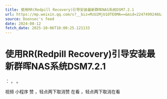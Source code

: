 ```yaml
---
title: 使用RR(Redpill Recovery)引导安装最新群晖NAS系统DSM7.2.1
url: https://mp.weixin.qq.com/s?__biz=MzU2MjU1OTE0MA==&mid=2247499248&idx=1&sn=8feb60f95b6c9965919ae11a03bb4d0e
source: Doonsec's feed
date: 2024-08-12
fetch_date: 2025-10-06T18:00:25.121133
---
```


# 使用RR(Redpill Recovery)引导安装最新群晖NAS系统DSM7.2.1

：
，
。

视频
小程序
赞
，轻点两下取消赞
在看
，轻点两下取消在看
